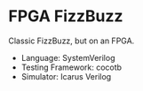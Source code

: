 # FPGA FizzBuzz

Classic FizzBuzz, but on an FPGA. 

* Language: SystemVerilog
* Testing Framework: cocotb
* Simulator: Icarus Verilog
